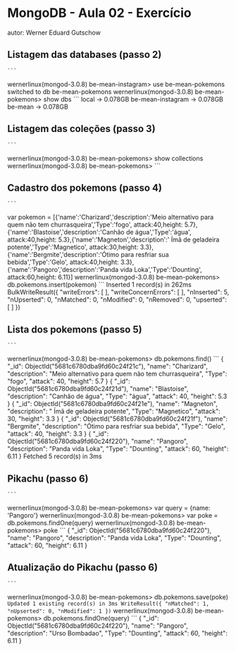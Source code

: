 # MongoDB - Aula 02 - Exercício
autor: Werner Eduard Gutschow

## Listagem das databases (passo 2)
    ```
wernerlinux(mongod-3.0.8) be-mean-instagram> use be-mean-pokemons
switched to db be-mean-pokemons
wernerlinux(mongod-3.0.8) be-mean-pokemons> show dbs
    ```
local             → 0.078GB
be-mean-instagram → 0.078GB
be-mean           → 0.078GB


## Listagem das coleções (passo 3)
    ```
wernerlinux(mongod-3.0.8) be-mean-pokemons> show collections
wernerlinux(mongod-3.0.8) be-mean-pokemons>
    ```
## Cadastro dos pokemons (passo 4)
    ```
var pokemon = [{'name':'Charizard','description':'Meio alternativo para quem não tem churrasqueira','Type':'fogo', attack:40,height: 5.7},{'name':'Blastoise','description':'Canhão de água','Type':'água', attack:40,height: 5.3},{'name':'Magneton','description':' Ímã de geladeira potente','Type':'Magnetico', attack:30,height: 3.3},{'name':'Bergmite','description':'Ótimo para resfriar sua bebida','Type':'Gelo', attack:40,height: 3.3},{'name':'Pangoro','description':'Panda vida Loka','Type':'Dounting', attack:60,height: 6.11}]
wernerlinux(mongod-3.0.8) be-mean-pokemons> db.pokemons.insert(pokemon)
    ```
Inserted 1 record(s) in 262ms
BulkWriteResult({
  "writeErrors": [ ],
  "writeConcernErrors": [ ],
  "nInserted": 5,
  "nUpserted": 0,
  "nMatched": 0,
  "nModified": 0,
  "nRemoved": 0,
  "upserted": [ ]
})


## Lista dos pokemons (passo 5)
    ```
wernerlinux(mongod-3.0.8) be-mean-pokemons> db.pokemons.find()
    ```
{
  "_id": ObjectId("5681c6780dba9fd60c24f21c"),
  "name": "Charizard",
  "description": "Meio alternativo para quem não tem churrasqueira",
  "Type": "fogo",
  "attack": 40,
  "height": 5.7
}
{
  "_id": ObjectId("5681c6780dba9fd60c24f21d"),
  "name": "Blastoise",
  "description": "Canhão de água",
  "Type": "água",
  "attack": 40,
  "height": 5.3
}
{
  "_id": ObjectId("5681c6780dba9fd60c24f21e"),
  "name": "Magneton",
  "description": " Ímã de geladeira potente",
  "Type": "Magnetico",
  "attack": 30,
  "height": 3.3
}
{
  "_id": ObjectId("5681c6780dba9fd60c24f21f"),
  "name": "Bergmite",
  "description": "Ótimo para resfriar sua bebida",
  "Type": "Gelo",
  "attack": 40,
  "height": 3.3
}
{
  "_id": ObjectId("5681c6780dba9fd60c24f220"),
  "name": "Pangoro",
  "description": "Panda vida Loka",
  "Type": "Dounting",
  "attack": 60,
  "height": 6.11
}
Fetched 5 record(s) in 3ms


## Pikachu (passo 6)
    ```
wernerlinux(mongod-3.0.8) be-mean-pokemons> var query = {name: 'Pangoro'}
wernerlinux(mongod-3.0.8) be-mean-pokemons> var poke = db.pokemons.findOne(query)
wernerlinux(mongod-3.0.8) be-mean-pokemons> poke
    ```
{
  "_id": ObjectId("5681c6780dba9fd60c24f220"),
  "name": "Pangoro",
  "description": "Panda vida Loka",
  "Type": "Dounting",
  "attack": 60,
  "height": 6.11
}



## Atualização do Pikachu (passo 6)
    ```
wernerlinux(mongod-3.0.8) be-mean-pokemons> db.pokemons.save(poke)
    ```
Updated 1 existing record(s) in 3ms
WriteResult({
  "nMatched": 1,
  "nUpserted": 0,
  "nModified": 1
})
    ```
wernerlinux(mongod-3.0.8) be-mean-pokemons> db.pokemons.findOne(query)
    ```
{
  "_id": ObjectId("5681c6780dba9fd60c24f220"),
  "name": "Pangoro",
  "description": "Urso Bombadao",
  "Type": "Dounting",
  "attack": 60,
  "height": 6.11
}
